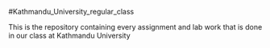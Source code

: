 ﻿#Kathmandu_University_regular_class
 
This is the repository containing every assignment and lab work that is done in our class at Kathmandu University
